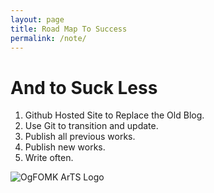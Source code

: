```yaml
---
layout: page
title: Road Map To Success
permalink: /note/
---
```



# And to Suck Less

1. Github Hosted Site to Replace the Old Blog.
2. Use Git to transition and update.
3. Publish all previous works.
4. Publish new works.
5. Write often.
 

![OgFOMK ArTS Logo](/assets/OgFOMK-Logo.png)
